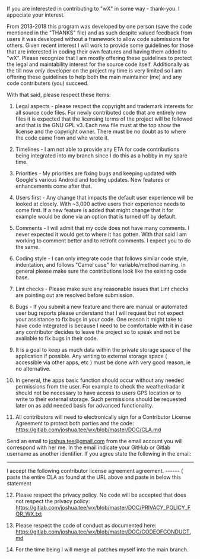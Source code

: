 If you are interested in contributing to "wX" in some way - thank-you. I appeciate your interest.

From 2013-2018 this program was developed by one person (save the code mentioned in the "THANKS" file) and as such despite valued feedback from users it was developed without a framework to allow code submissions for others. Given recent interest I will work to provide some guidelines for those that are interested in coding their own features and having them added to "wX". Please recognize that I am mostly offering these guidelines to protect the legal and maintability interest for the source code itself. Additionally as the till now *only* developer on the project my time is very limited so I am offering these guidelines to help both the main maintainer (me) and any code contributers (you) succeed. 

With that said, please respect these items:

1. Legal aspects - please respect the copyright and trademark interests for all source code files. For newly contributed code that are entirely new files it is expected that the licensing terms of the project will be followed and that is the GNU GPL v3. Each new file must at the top show the license and the copyright owner. There must be no doubt as to where the code came from and who wrote it.

2. Timelines - I am not able to provide any ETA for code contributions being integrated into my branch since I do this as a hobby in my spare time. 

3. Priorities - My priorities are fixing bugs and keeping updated with Google's various Android and tooling updates. New features or enhancements come after that.

4. Users first - Any change that impacts the default user experience will be looked at closely. With ~3,000 active users their experience needs to come first. If a new feature is added that might change that it for example would be done via an option that is turned off by default.

5. Comments - I will admit that my code does not have many comments. I never expected it would get to where it has gotten. With that said I am working to comment better and to retrofit comments. I expect you to do the same.

6. Coding style - I can only integrate code that follows similar code style, indentation, and follows "Camel case" for variable/method naming. In general please make sure the contributions look like the existing code base.

7. Lint checks - Please make sure any reasonable issues that Lint checks are pointing out are resolved before submission.

8. Bugs - If you submit a new feature and there are manual or automated user bug reports please understand that I will request but not expect your assistance to fix bugs in your code. One reason it might take to have code integrated is because I need to be comfortable with it in case any contributor decides to leave the project so to speak and not be available to fix bugs in their code. 

9. It is a goal to keep as much data within the private storage space of the application if possible. Any writing to external storage space ( accessible via other apps, etc ) must be done with very good reason, ie no alternative.

10. In general, the apps basic function should occur without any needed permissions from the user. For example to check the weather/radar it should not be necessary to have access to users GPS location or to write to their external storage. Such permissions should be requested later on as add needed basis for advanced functionality.

11. All contributors will need to electronically sign for a Contributor License Agreement to protect both parties and the code:
https://gitlab.com/joshua.tee/wx/blob/master/DOC/CLA.md

Send an email to joshua.tee@gmail.com from the email account you will correspond with her me. In the email indicate your GitHub or Gitlab username as another identifier. If you agree state the following in the email:

-------
I accept the following contributor license agreement agreement.
------ ( paste the entire CLA as found at the URL above and paste in below this statement

12. Please respect the privacy policy. No code will be accepted that does not respect the privacy policy:
https://gitlab.com/joshua.tee/wx/blob/master/DOC/PRIVACY_POLICY_FOR_WX.txt

13. Please respect the code of conduct as documented here:
https://gitlab.com/joshua.tee/wx/blob/master/DOC/CODEOFCONDUCT.md

14. For the time being I will merge all patches myself into the main branch.
